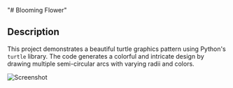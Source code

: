 "# Blooming Flower" 


## Description
This project demonstrates a beautiful turtle graphics pattern using Python's `turtle` library.
The code generates a colorful and intricate design by drawing multiple semi-circular arcs with varying radii and colors.


![Screenshot](images/screenshot.png)
